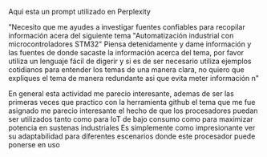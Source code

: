 Aqui esta un prompt utilizado en Perplexity

"Necesito que me ayudes a investigar fuentes confiables para recopilar información acera del siguiente tema "Automatización industrial con microcontroladores STM32" Piensa detenidamente y dame información y las fuentes de donde sacaste la información acerca del tema, por favor utiliza un lenguaje fácil de digerir y si es de ser necesario utiliza ejemplos cotidianos para entender los temas de una manera clara, no quiero que expliques el tema de manera redundante asi que evita meter información n"

En general esta actividad me parecio interesante, ademas de ser las primeras veces que practico con la herramienta github el tema que me fue asignado me parecio interesante el hecho de que los procesadores puedan ser utilizados tanto como para IoT de bajo consumo como para maximizar potencia en sustenas industriales
Es simplemente como impresionante ver su adaptabilidad para diferentes escenarios donde este procesador puede ponerse en uso
